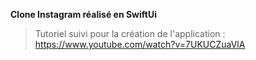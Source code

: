 **Clone Instagram réalisé en SwiftUi**
>Tutoriel suivi pour la création de l'application : https://www.youtube.com/watch?v=7UKUCZuaVlA
